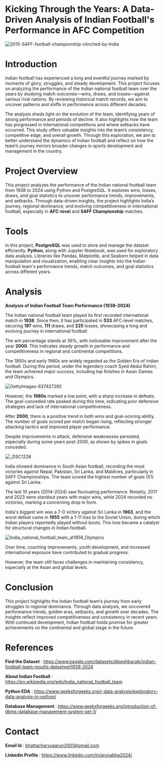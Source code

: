 # Kicking Through the Years: A Data-Driven Analysis of Indian Football's Performance in AFC Competition

![2015-SAFF-football-championship-clinched-by-India](https://github.com/user-attachments/assets/a585e724-10a4-4517-9c47-b31df2c1fa35)

# Introduction

Indian football has experienced a long and eventful journey marked by moments of glory, struggles, and steady development. This project focuses on analyzing the performance of the Indian national football team over the years by studying match outcomes—wins, draws, and losses—against various rival nations. By reviewing historical match records, we aim to uncover patterns and shifts in performance across different decades.

The analysis sheds light on the evolution of the team, identifying years of strong performance and periods of decline. It also highlights how the team has progressed in international competitions and where setbacks have occurred. This study offers valuable insights into the team’s consistency, competitive edge, and overall growth. Through this exploration, we aim to better understand the dynamics of Indian football and reflect on how the team’s journey mirrors broader changes in sports development and management in the country.

# Project Overview

This project analyzes the performance of the Indian national football team from 1938 to 2024 using Python and PostgreSQL. It explores wins, losses, draws, and goal statistics to uncover performance trends, improvements, and setbacks. Through data-driven insights, the project highlights India’s journey, regional dominance, and evolving competitiveness in international football, especially in **AFC-level** and **SAFF Championship** matches.

# Tools 

In this project, **PostgreSQL** was used to store and manage the dataset efficiently. **Python**, along with Jupyter Notebook, was used for exploratory data analysis. Libraries like Pandas, Matplotlib, and Seaborn helped in data manipulation and visualization, enabling clear insights into the Indian football team's performance trends, match outcomes, and goal statistics across different years.

# Analysis 

**Analysis of Indian Football Team Performance (1938–2024)**

The Indian national football team played its first recorded international match in **1938**. Since then, it has participated in **533** AFC-level matches, securing **197** wins, **111** draws, and **225** losses, showcasing a long and evolving journey in international football.

The win percentage stands at 36%, with noticeable improvement after the year **2000**. This indicates steady growth in performance and competitiveness in regional and continental competitions.

The 1950s and early 1960s are widely regarded as the Golden Era of Indian football. During this period, under the legendary coach Syed Abdul Rahim, the team achieved major success, including top finishes in Asian Games and Olympics.

![GettyImages-637427292](https://github.com/user-attachments/assets/2a0da741-e11f-403d-a657-5509b4045d9f)


However, the **1980s** marked a low point, with a sharp increase in defeats. The goal-conceded rate peaked during this time, indicating poor defensive strategies and lack of international competitiveness.

After **2000**, there is a positive trend in both wins and goal-scoring ability. The number of goals scored per match began rising, reflecting stronger attacking tactics and improved player performance.

Despite improvements in attack, defensive weaknesses persisted, especially during some years post-2000, as shown by spikes in goals conceded.


![_DSC1228](https://github.com/user-attachments/assets/f417d574-bdd3-4031-90cf-65fe1033ba48)


India showed dominance in South Asian football, recording the most victories against Nepal, Pakistan, Sri Lanka, and Maldives, particularly in SAFF Championships. The team scored the highest number of goals (51) against Sri Lanka.

The last 10 years (2014–2024) saw fluctuating performance. Notably, 2017 and 2023 were standout years with major wins, while 2024 recorded no victories, marking a concerning drop in form.

India's biggest win was a 7-0 victory against Sri Lanka in **1963**, and the worst defeat came in **1955** with a 1-11 loss to the Soviet Union, during which Indian players reportedly played without boots. This loss became a catalyst for structural changes in Indian football.

![India_national_football_team_at1956_Olympics](https://github.com/user-attachments/assets/77f96a5b-359a-4b89-a4a4-b04e187d0f58)


Over time, coaching improvements, youth development, and increased international exposure have contributed to gradual progress.

However, the team still faces challenges in maintaining consistency, especially at the Asian and global levels.

# Conclusion

This project highlights the Indian football team’s journey from early struggles to regional dominance. Through data analysis, we uncovered performance trends, golden eras, setbacks, and growth over decades. The insights reflect improved competitiveness and consistency in recent years. With continued development, Indian football holds promise for greater achievements on the continental and global stage in the future.

# References

**Find the Dataset** : https://www.kaggle.com/datasets/dipeshbaraik/indian-football-team-results-datasheet1938-2024

**About Indian Football** : https://en.wikipedia.org/wiki/India_national_football_team

**Python EDA** : https://www.geeksforgeeks.org/r-data-analysis/exploratory-data-analysis-in-python/

**Database Management** : https://www.geeksforgeeks.org/introduction-of-dbms-database-management-system-set-1/

# Contact

**Email Id** : bhattacharyyaarun2001@gmail.com

**Linkedin Profile** : https://www.linkedin.com/in/arunabha2024/
